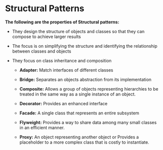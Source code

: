 # Structural Patterns #

**The following are the properties of Structural patterns:**

+ They design the structure of objects and classes so that they can compose to achieve larger results
+ The focus is on simplifying the structure and identifying the relationship between classes and objects
+ They focus on class inheritance and composition


  + **Adapter:** Match interfaces of different classes

  + **Bridge:** Separates an objects abstraction from its implementation

  + **Composite:** Allows a group of objects representing hierarchies to be treated in the same way as a single instance of an object.

  + **Decorator:** Provides an enhanced interface

  + **Facade:** A single class that represents an entire subsystem

  + **Flyweight:** Provides a way to share data among many small classes in an efficient manner.

  + **Proxy:** An object representing another object or Provides a placeholder to a more complex class that is costly to instantiate.
